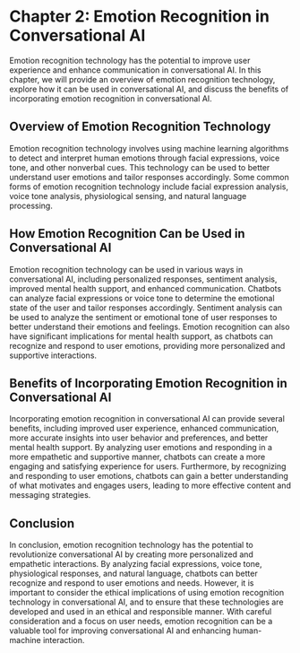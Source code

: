 Chapter 2: Emotion Recognition in Conversational AI
===================================================

Emotion recognition technology has the potential to improve user experience and enhance communication in conversational AI. In this chapter, we will provide an overview of emotion recognition technology, explore how it can be used in conversational AI, and discuss the benefits of incorporating emotion recognition in conversational AI.

Overview of Emotion Recognition Technology
------------------------------------------

Emotion recognition technology involves using machine learning algorithms to detect and interpret human emotions through facial expressions, voice tone, and other nonverbal cues. This technology can be used to better understand user emotions and tailor responses accordingly. Some common forms of emotion recognition technology include facial expression analysis, voice tone analysis, physiological sensing, and natural language processing.

How Emotion Recognition Can be Used in Conversational AI
--------------------------------------------------------

Emotion recognition technology can be used in various ways in conversational AI, including personalized responses, sentiment analysis, improved mental health support, and enhanced communication. Chatbots can analyze facial expressions or voice tone to determine the emotional state of the user and tailor responses accordingly. Sentiment analysis can be used to analyze the sentiment or emotional tone of user responses to better understand their emotions and feelings. Emotion recognition can also have significant implications for mental health support, as chatbots can recognize and respond to user emotions, providing more personalized and supportive interactions.

Benefits of Incorporating Emotion Recognition in Conversational AI
------------------------------------------------------------------

Incorporating emotion recognition in conversational AI can provide several benefits, including improved user experience, enhanced communication, more accurate insights into user behavior and preferences, and better mental health support. By analyzing user emotions and responding in a more empathetic and supportive manner, chatbots can create a more engaging and satisfying experience for users. Furthermore, by recognizing and responding to user emotions, chatbots can gain a better understanding of what motivates and engages users, leading to more effective content and messaging strategies.

Conclusion
----------

In conclusion, emotion recognition technology has the potential to revolutionize conversational AI by creating more personalized and empathetic interactions. By analyzing facial expressions, voice tone, physiological responses, and natural language, chatbots can better recognize and respond to user emotions and needs. However, it is important to consider the ethical implications of using emotion recognition technology in conversational AI, and to ensure that these technologies are developed and used in an ethical and responsible manner. With careful consideration and a focus on user needs, emotion recognition can be a valuable tool for improving conversational AI and enhancing human-machine interaction.
